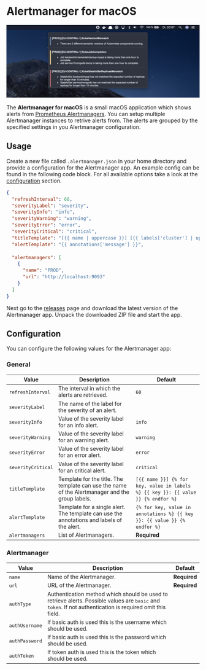 # Alertmanager for macOS

![Alertmanager](assets/screenshot.png)

The **Alertmanager for macOS** is a small macOS application which shows alerts from [Prometheus Alertmanagers](https://github.com/prometheus/alertmanager). You can setup multiple Alertmanager instances to retrive alerts from. The alerts are grouped by the specified settings in you Alertmanager configuration.

## Usage

Create a new file called `.alertmanager.json` in your home directory and provide a configuration for the Alertmanager app. An example config can be found in the following code block. For all available options take a look at the [configuration](#configuration) section.

```json
{
  "refreshInterval": 60,
  "severityLabel": "severity",
  "severityInfo": "info",
  "severityWarning": "warning",
  "severityError": "error",
  "severityCritical": "critical",
  "titleTemplate": "[{{ name | uppercase }}] [{{ labels['cluster'] | uppercase }}] {{ labels['alertname'] }}",
  "alertTemplate": "{{ annotations['message'] }}",

  "alertmanagers": [
    {
      "name": "PROD",
      "url": "http://localhost:9093"
    }
  ]
}
```

Next go to the [releases](https://github.com/ricoberger/Alertmanager/releases) page and download the latest version of the Alertmanager app. Unpack the downloaded ZIP file and start the app.

## Configuration

You can configure the following values for the Alertmanager app:

### General

| Value | Description | Default |
| ----- | ----------- | ------- |
| `refreshInterval` | The interval in which the alerts are retrieved. | `60` |
| `severityLabel` | The name of the label for the severity of an alert. | |
| `severityInfo` | Value of the severity label for an info alert. | `info` |
| `severityWarning` | Value of the severity label for an warning alert. | `warning` |
| `severityError` | Value of the severity label for an error alert. | `error` |
| `severityCritical` | Value of the severity label for an critical alert. | `critical` |
| `titleTemplate` | Template for the title. The template can use the name of the Alertmanager and the group labels. | `[{{ name }}] {% for key, value in labels %} {{ key }}: {{ value }} {% endfor %}` |
| `alertTemplate` | Template for a single alert. The template can use the annotations and labels of the alert. | `{% for key, value in annotations %} {{ key }}: {{ value }} {% endfor %}` |
| `alertmanagers` | List of Alertmanagers. | **Required** |

### Alertmanager

| Value | Description | Default |
| ----- | ----------- | ------- |
| `name` | Name of the Alertmanager. | **Required** |
| `url` | URL of the Alertmanager. | **Required** |
| `authType` | Authentication method which should be used to retrieve alerts. Possible values are `basic` and `token`. If not authentication is required omit this field. | |
| `authUsername` | If basic auth is used this is the username which should be used. | |
| `authPassword` | If basic auth is used this is the password which should be used. | |
| `authToken` | If token auth is used this is the token which should be used. | |

